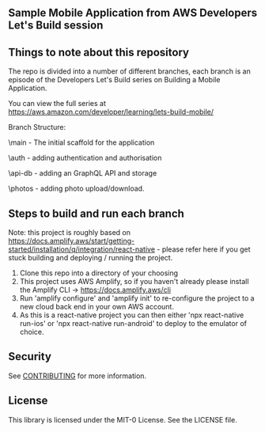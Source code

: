 ## Sample Mobile Application from AWS Developers Let's Build session

## Things to note about this repository

The repo is divided into a number of different branches, each branch is an episode of the Developers Let's Build series on Building a Mobile Application.

You can view the full series at https://aws.amazon.com/developer/learning/lets-build-mobile/

Branch Structure:

\main - The initial scaffold for the application 
                  
\auth - adding authentication and authorisation 
                 
\api-db - adding an GraphQL API and storage
                  
\photos - adding photo upload/download.
                  
## Steps to build and run each branch  
Note: this project is roughly based on https://docs.amplify.aws/start/getting-started/installation/q/integration/react-native - please refer here if you get stuck building and deploying / running the project.

1. Clone this repo into a directory of your choosing
2. This project uses AWS Amplify, so if you haven't already please install the Amplify CLI -> https://docs.amplify.aws/cli
3. Run 'amplify configure' and 'amplify init' to re-configure the project to a new cloud back end in your own AWS account.
4. As this is a react-native project you can then either 'npx react-native run-ios' or 'npx react-native run-android' to deploy to the emulator of choice.

## Security

See [CONTRIBUTING](CONTRIBUTING.md#security-issue-notifications) for more information.

## License

This library is licensed under the MIT-0 License. See the LICENSE file.


